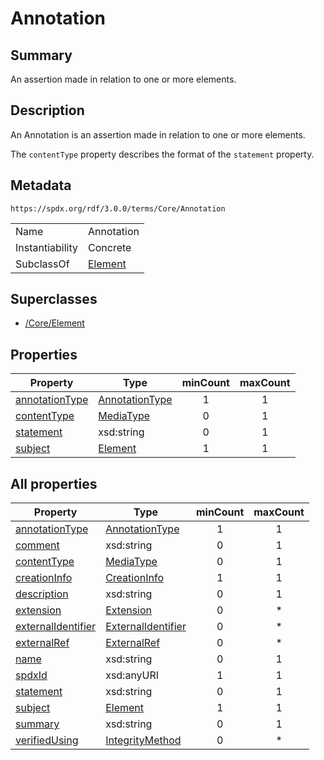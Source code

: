 <!-- Automatically generated by spec-parser v2.3.0 on 2024-07-29T18:25:30.305944+00:00 -->
<!-- SPDX-License-Identifier: Community-Spec-1.0 -->

# Annotation

## Summary

An assertion made in relation to one or more elements.


## Description

An Annotation is an assertion made in relation to one or more elements.

The `contentType` property describes the format of the `statement` property.


## Metadata

`https://spdx.org/rdf/3.0.0/terms/Core/Annotation`


| | |
|---|---|
| Name | Annotation |
| Instantiability | Concrete |
| SubclassOf | [Element](../Classes/Element.md) |


## Superclasses

* [/Core/Element](../../Core/Classes/Element.md)




## Properties

| Property | Type | minCount | maxCount |
|---|---|:---:|:---:|
| [annotationType](../Properties/annotationType.md) | [AnnotationType](../Vocabularies/AnnotationType.md) | 1 | 1 |
| [contentType](../Properties/contentType.md) | [MediaType](../Datatypes/MediaType.md) | 0 | 1 |
| [statement](../Properties/statement.md) | xsd:string | 0 | 1 |
| [subject](../Properties/subject.md) | [Element](../Classes/Element.md) | 1 | 1 |



## All properties

| Property | Type | minCount | maxCount |
|---|---|:---:|:---:|
| [annotationType](../../Core/Properties/annotationType.md) | [AnnotationType](../../Core/Vocabularies/AnnotationType.md) | 1 | 1 |
| [comment](../../Core/Properties/comment.md) | xsd:string | 0 | 1 |
| [contentType](../../Core/Properties/contentType.md) | [MediaType](../../Core/Datatypes/MediaType.md) | 0 | 1 |
| [creationInfo](../../Core/Properties/creationInfo.md) | [CreationInfo](../../Core/Classes/CreationInfo.md) | 1 | 1 |
| [description](../../Core/Properties/description.md) | xsd:string | 0 | 1 |
| [extension](../../Core/Properties/extension.md) | [Extension](../../Extension/Classes/Extension.md) | 0 | * |
| [externalIdentifier](../../Core/Properties/externalIdentifier.md) | [ExternalIdentifier](../../Core/Classes/ExternalIdentifier.md) | 0 | * |
| [externalRef](../../Core/Properties/externalRef.md) | [ExternalRef](../../Core/Classes/ExternalRef.md) | 0 | * |
| [name](../../Core/Properties/name.md) | xsd:string | 0 | 1 |
| [spdxId](../../Core/Properties/spdxId.md) | xsd:anyURI | 1 | 1 |
| [statement](../../Core/Properties/statement.md) | xsd:string | 0 | 1 |
| [subject](../../Core/Properties/subject.md) | [Element](../../Core/Classes/Element.md) | 1 | 1 |
| [summary](../../Core/Properties/summary.md) | xsd:string | 0 | 1 |
| [verifiedUsing](../../Core/Properties/verifiedUsing.md) | [IntegrityMethod](../../Core/Classes/IntegrityMethod.md) | 0 | * |



